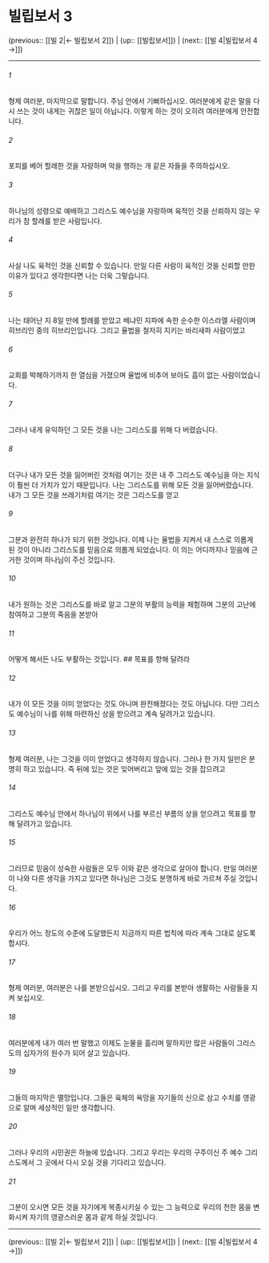 # 빌립보서 3

(previous:: [[빌 2|← 빌립보서 2]]) | (up:: [[빌립보서]]) | (next:: [[빌 4|빌립보서 4 →]])

***




###### 1 

형제 여러분, 마지막으로 말합니다. 주님 안에서 기뻐하십시오. 여러분에게 같은 말을 다시 쓰는 것이 내게는 귀찮은 일이 아닙니다. 이렇게 하는 것이 오히려 여러분에게 안전합니다. 



###### 2 

포피를 베어 할례한 것을 자랑하며 악을 행하는 개 같은 자들을 주의하십시오. 



###### 3 

하나님의 성령으로 예배하고 그리스도 예수님을 자랑하며 육적인 것을 신뢰하지 않는 우리가 참 할례를 받은 사람입니다. 



###### 4 

사실 나도 육적인 것을 신뢰할 수 있습니다. 만일 다른 사람이 육적인 것을 신뢰할 만한 이유가 있다고 생각한다면 나는 더욱 그렇습니다. 



###### 5 

나는 태어난 지 8일 만에 할례를 받았고 베냐민 지파에 속한 순수한 이스라엘 사람이며 히브리인 중의 히브리인입니다. 그리고 율법을 철저히 지키는 바리새파 사람이었고 



###### 6 

교회를 박해하기까지 한 열심을 가졌으며 율법에 비추어 보아도 흠이 없는 사람이었습니다. 



###### 7 

그러나 내게 유익하던 그 모든 것을 나는 그리스도를 위해 다 버렸습니다. 



###### 8 

더구나 내가 모든 것을 잃어버린 것처럼 여기는 것은 내 주 그리스도 예수님을 아는 지식이 훨씬 더 가치가 있기 때문입니다. 나는 그리스도를 위해 모든 것을 잃어버렸습니다. 내가 그 모든 것을 쓰레기처럼 여기는 것은 그리스도를 얻고 



###### 9 

그분과 완전히 하나가 되기 위한 것입니다. 이제 나는 율법을 지켜서 내 스스로 의롭게 된 것이 아니라 그리스도를 믿음으로 의롭게 되었습니다. 이 의는 어디까지나 믿음에 근거한 것이며 하나님이 주신 것입니다. 



###### 10 

내가 원하는 것은 그리스도를 바로 알고 그분의 부활의 능력을 체험하며 그분의 고난에 참여하고 그분의 죽음을 본받아 



###### 11 

어떻게 해서든 나도 부활하는 것입니다. ## 목표를 향해 달려라 



###### 12 

내가 이 모든 것을 이미 얻었다는 것도 아니며 완전해졌다는 것도 아닙니다. 다만 그리스도 예수님이 나를 위해 마련하신 상을 받으려고 계속 달려가고 있습니다. 



###### 13 

형제 여러분, 나는 그것을 이미 얻었다고 생각하지 않습니다. 그러나 한 가지 일만은 분명히 하고 있습니다. 즉 뒤에 있는 것은 잊어버리고 앞에 있는 것을 잡으려고 



###### 14 

그리스도 예수님 안에서 하나님이 위에서 나를 부르신 부름의 상을 얻으려고 목표를 향해 달려가고 있습니다. 



###### 15 

그러므로 믿음이 성숙한 사람들은 모두 이와 같은 생각으로 살아야 합니다. 만일 여러분이 나와 다른 생각을 가지고 있다면 하나님은 그것도 분명하게 바로 가르쳐 주실 것입니다. 



###### 16 

우리가 어느 정도의 수준에 도달했든지 지금까지 따른 법칙에 따라 계속 그대로 살도록 합시다. 



###### 17 

형제 여러분, 여러분은 나를 본받으십시오. 그리고 우리를 본받아 생활하는 사람들을 지켜 보십시오. 



###### 18 

여러분에게 내가 여러 번 말했고 이제도 눈물을 흘리며 말하지만 많은 사람들이 그리스도의 십자가의 원수가 되어 살고 있습니다. 



###### 19 

그들의 마지막은 멸망입니다. 그들은 육체의 욕망을 자기들의 신으로 삼고 수치를 영광으로 알며 세상적인 일만 생각합니다. 



###### 20 

그러나 우리의 시민권은 하늘에 있습니다. 그리고 우리는 우리의 구주이신 주 예수 그리스도께서 그 곳에서 다시 오실 것을 기다리고 있습니다. 



###### 21 

그분이 오시면 모든 것을 자기에게 복종시키실 수 있는 그 능력으로 우리의 천한 몸을 변화시켜 자기의 영광스러운 몸과 같게 하실 것입니다.

***

(previous:: [[빌 2|← 빌립보서 2]]) | (up:: [[빌립보서]]) | (next:: [[빌 4|빌립보서 4 →]])
